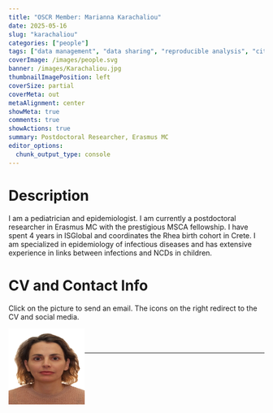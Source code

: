 ```yaml
---
title: "OSCR Member: Marianna Karachaliou"
date: 2025-05-16
slug: "karachaliou"
categories: ["people"]
tags: ["data management", "data sharing", "reproducible analysis", "citizen science", "school-erasmusmc"] # top 3 categories + unique + school
coverImage: /images/people.svg
banner: /images/Karachaliou.jpg
thumbnailImagePosition: left
coverSize: partial
coverMeta: out
metaAlignment: center
showMeta: true
comments: true
showActions: true
summary: Postdoctoral Researcher, Erasmus MC
editor_options: 
  chunk_output_type: console
---
```




# Description

I am a pediatrician and epidemiologist. I am currently a postdoctoral researcher in Erasmus MC with the prestigious MSCA fellowship. I have spent 4 years in ISGlobal and coordinates the Rhea birth cohort in Crete. I am specialized in epidemiology of infectious diseases and has extensive experience in links between infections and NCDs in children.

# CV and Contact Info

Click on the picture to send an email. The icons on the right redirect to the CV and social media.

<!-- EMAIL -->
<p>
  <a href="mailto:m.karachaliou@erasmusmc.nl">
  <img border="0" alt="Marianna Karachaliou" src="/images/Karachaliou.jpg" width="150" height="150" align="left">
  </a>
</p>

<!-- CV -->
<p align="center">
  <a href="https://drive.google.com/file/d/1YKTM9ar1KQ6mdSGDRGGSujqyU9dbqpdu/view?usp=drive_link" class="fa fa-file fa-2x" style="color:#00B969;">
  </a>
</p>

<!-- ORCID -->
<p align="center">
  <a href="https://orcid.org/0000-0002-3014-0747" class="ai ai-orcid fa-2x" style="color:#000000;">
  </a>
</p>

<BR><BR>

<!-- # Expertise -->



***



